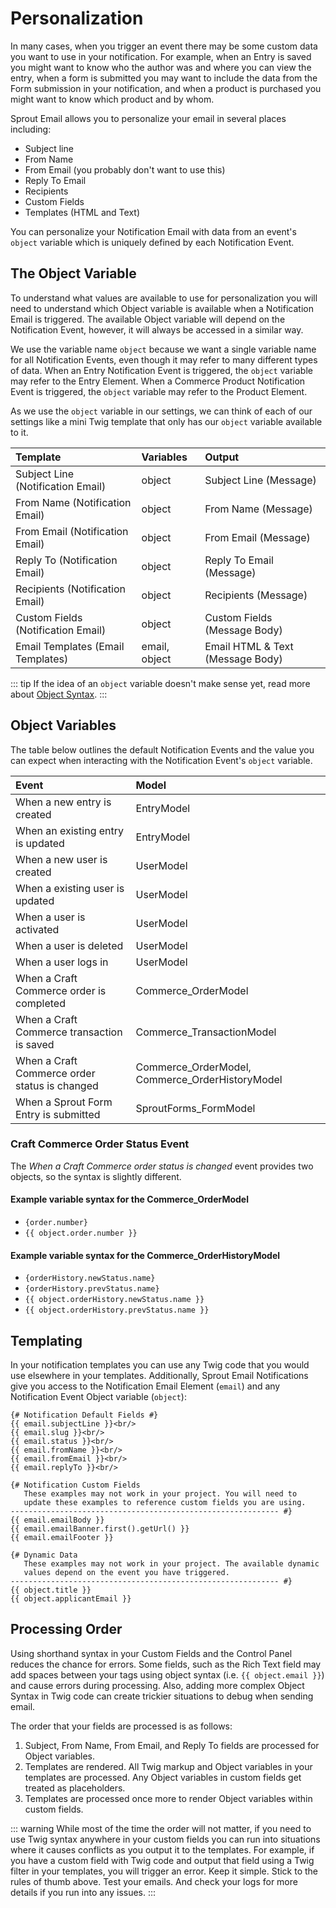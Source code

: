 # Personalization

In many cases, when you trigger an event there may be some custom data you want to use in your notification.  For example, when an Entry is saved you might want to know who the author was and where you can view the entry, when a form is submitted you may want to include the data from the Form submission in your notification, and when a product is purchased you might want to know which product and by whom.

Sprout Email allows you to personalize your email in several places including: 

- Subject line
- From Name
- From Email (you probably don't want to use this)
- Reply To Email
- Recipients
- Custom Fields
- Templates (HTML and Text)

You can personalize your Notification Email with data from an event's `object` variable which is uniquely defined by each Notification Event.

## The Object Variable

To understand what values are available to use for personalization you will need to understand which Object variable is available when a Notification Email is triggered. The available Object variable will depend on the Notification Event, however, it will always be accessed in a similar way.

We use the variable name `object` because we want a single variable name for all Notification Events, even though it may refer to many different types of data. When an Entry Notification Event is triggered, the `object` variable may refer to the Entry Element. When a Commerce Product Notification Event is triggered, the `object` variable may refer to the Product Element.

As we use the `object` variable in our settings, we can think of each of our settings like a mini Twig template that only has our `object` variable available to it.

| Template |  Variables | Output  |
|:-------- |:---------- |:------- |
| Subject Line (Notification Email) | object | Subject Line (Message) |
| From Name (Notification Email) | object | From Name (Message) |
| From Email (Notification Email) | object | From Email (Message) |
| Reply To (Notification Email) | object | Reply To Email (Message) |
| Recipients (Notification Email) | object | Recipients (Message) |
| Custom Fields (Notification Email) | object | Custom Fields (Message Body) |
| Email Templates (Email Templates) |email, object | Email HTML & Text (Message Body) |

::: tip
If the idea of an `object` variable doesn't make sense yet, read more about [Object Syntax](./object-syntax.md).
:::

## Object Variables

The table below outlines the default Notification Events and the value you can expect when interacting with the Notification Event's `object` variable.

| Event |  Model |
|:-------- |:------- |
| When a new entry is created | EntryModel |
| When an existing entry is updated | EntryModel |
| When a new user is created | UserModel |
| When a existing user is updated | UserModel |
| When a user is activated | UserModel |
| When a user is deleted | UserModel |
| When a user logs in | UserModel |
| When a Craft Commerce order is completed | Commerce_OrderModel | 
| When a Craft Commerce transaction is saved | Commerce_TransactionModel | 
| When a Craft Commerce order status is changed | Commerce_OrderModel, Commerce_OrderHistoryModel |  
| When a Sprout Form Entry is submitted | SproutForms_FormModel |

### Craft Commerce Order Status Event

The _When a Craft Commerce order status is changed_ event provides two objects, so the syntax is slightly different.

#### Example variable syntax for the Commerce_OrderModel

- `{order.number}`
- `{{ object.order.number }}`

#### Example variable syntax for the Commerce_OrderHistoryModel

- `{orderHistory.newStatus.name}`
- `{orderHistory.prevStatus.name}`
- `{{ object.orderHistory.newStatus.name }}`
- `{{ object.orderHistory.prevStatus.name }}`

## Templating

In your notification templates you can use any Twig code that you would use elsewhere in your templates. Additionally, Sprout Email Notifications give you access to the Notification Email Element (`email`) and any Notification Event Object variable (`object`):

``` twig
{# Notification Default Fields #}
{{ email.subjectLine }}<br/>
{{ email.slug }}<br/>
{{ email.status }}<br/>
{{ email.fromName }}<br/>
{{ email.fromEmail }}<br/>
{{ email.replyTo }}<br/>

{# Notification Custom Fields 
   These examples may not work in your project. You will need to
   update these examples to reference custom fields you are using.
------------------------------------------------------------ #}
{{ email.emailBody }}
{{ email.emailBanner.first().getUrl() }}
{{ email.emailFooter }}

{# Dynamic Data
   These examples may not work in your project. The available dynamic
   values depend on the event you have triggered.
------------------------------------------------------------ #}
{{ object.title }}
{{ object.applicantEmail }}
```

## Processing Order

Using shorthand syntax in your Custom Fields and the Control Panel reduces the chance for errors. Some fields, such as the Rich Text field may add spaces between your tags using object syntax (i.e. `{{ object.email }}`) and cause errors during processing. Also, adding more complex Object Syntax in Twig code can create trickier situations to debug when sending email.

The order that your fields are processed is as follows:

1. Subject, From Name, From Email, and Reply To fields are processed for Object variables.
2. Templates are rendered. All Twig markup and Object variables in your templates are processed. Any Object variables in custom fields get treated as placeholders.
3. Templates are processed once more to render Object variables within custom fields.

::: warning
While most of the time the order will not matter, if you need to use Twig syntax anywhere in your custom fields you can run into situations where it causes conflicts as you output it to the templates. For example, if you have a custom field with Twig code and output that field using a Twig filter in your templates, you will trigger an error. Keep it simple. Stick to the rules of thumb above. Test your emails. And check your logs for more details if you run into any issues.
:::